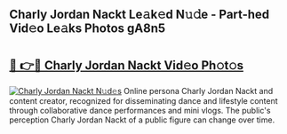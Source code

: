 ## Charly Jordan Nackt Le𝚊k𝚎d N𝚞𝚍e - Part-hed Vid𝚎o Le𝚊ks Photos gA8n5

# <h2><a href="http://fb9vq7.evod.top/?m=Charly+Jordan+Nackt">🔗 👉🔴 Charly Jordan Nackt Vid𝚎o Ph𝚘t𝚘s</a></h2>

[![Charly Jordan Nackt N𝚞d𝚎s](https://i.imgur.com/8V9OHl7.gif)](http://fb9vq7.evod.top/?m=Charly+Jordan+Nackt)
Online persona Charly Jordan Nackt and content creator, recognized for disseminating dance and lifestyle content through collaborative dance performances and mini vlogs. The public's perception Charly Jordan Nackt of a public figure can change over time. 
